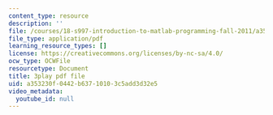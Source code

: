 ```yaml
---
content_type: resource
description: ''
file: /courses/18-s997-introduction-to-matlab-programming-fall-2011/a353230f0442b63710103c5add3d32e5_8wiIV-NfYwc.pdf
file_type: application/pdf
learning_resource_types: []
license: https://creativecommons.org/licenses/by-nc-sa/4.0/
ocw_type: OCWFile
resourcetype: Document
title: 3play pdf file
uid: a353230f-0442-b637-1010-3c5add3d32e5
video_metadata:
  youtube_id: null
---
```


